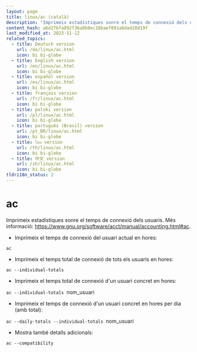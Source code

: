```yaml
---
layout: page
title: linux/ac (català)
description: "Imprimeix estadístiques sonre el temps de connexió dels usuaris."
content_hash: a6d27bfa892f36a0b0ec18baef891a6dad20d19f
last_modified_at: 2023-11-12
related_topics:
  - title: Deutsch version
    url: /de/linux/ac.html
    icon: bi bi-globe
  - title: English version
    url: /en/linux/ac.html
    icon: bi bi-globe
  - title: español version
    url: /es/linux/ac.html
    icon: bi bi-globe
  - title: français version
    url: /fr/linux/ac.html
    icon: bi bi-globe
  - title: polski version
    url: /pl/linux/ac.html
    icon: bi bi-globe
  - title: português (Brasil) version
    url: /pt_BR/linux/ac.html
    icon: bi bi-globe
  - title: ไทย version
    url: /th/linux/ac.html
    icon: bi bi-globe
  - title: 中文 version
    url: /zh/linux/ac.html
    icon: bi bi-globe
tldri18n_status: 2
---
```

# ac

Imprimeix estadístiques sonre el temps de connexió dels usuaris.
Més informació: <https://www.gnu.org/software/acct/manual/accounting.html#ac>.

- Imprimeix el temps de connexió del usuari actual en hores:

`ac`

- Imprimeix el temps total de connexió de tots els usuaris en hores:

`ac --individual-totals`

- Imprimeix el temps total de connexió d'un usuari concret en hores:

`ac --individual-totals `<span class="tldr-var badge badge-pill bg-dark-lm bg-white-dm text-white-lm text-dark-dm font-weight-bold">nom_usuari</span>

- Imprimeix el temps de connexió d'un usuari concret en hores per dia (amb total):

`ac --daily-totals --individual-totals `<span class="tldr-var badge badge-pill bg-dark-lm bg-white-dm text-white-lm text-dark-dm font-weight-bold">nom_usuari</span>

- Mostra també detalls adicionals:

`ac --compatibility`
